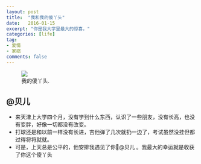 ```yaml
---
layout: post
title:  "我和我的傻丫头"
date:   2016-01-15
excerpt: "你是我大学里最大的惊喜。"
categories: [life]
tag:
- 爱情
- 家祺
comments: false
---
```


<figure>
	<img src="{{ site.url }}/assets/img/posts/together.jpg">
	<figcaption>我的傻丫头.</figcaption>
</figure>

## @贝儿

* 来天津上大学四个月，没有学到什么东西，认识了一些朋友，没有长高，也没有变胖，好像一切都没有改变。
* 打球还是和以前一样没有长进，吉他弹了几次就扔一边了，考试虽然没挂但都过得将将就就。
* 可是，上天总是公平的，他安排我遇见了你@贝儿 。我最大的幸运就是收获了你这个傻丫头
